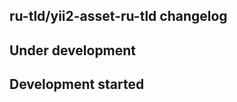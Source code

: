 ru-tld/yii2-asset-ru-tld changelog
----------------------------------

## Under development


## Development started

